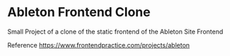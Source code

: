 # Ableton Frontend Clone
Small Project of a clone of the static frontend of the Ableton Site Frontend

Reference
https://www.frontendpractice.com/projects/ableton
